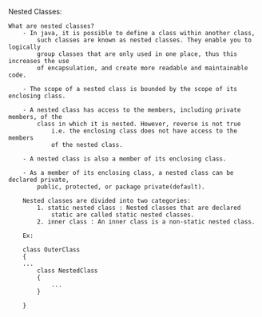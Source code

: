 Nested Classes:

    What are nested classes?
        - In java, it is possible to define a class within another class, 
            such classes are known as nested classes. They enable you to logically 
            group classes that are only used in one place, thus this increases the use 
            of encapsulation, and create more readable and maintainable code.
            
        - The scope of a nested class is bounded by the scope of its enclosing class. 
            
        - A nested class has access to the members, including private members, of the 
            class in which it is nested. However, reverse is not true 
                i.e. the enclosing class does not have access to the members 
                of the nested class.
                
        - A nested class is also a member of its enclosing class.
        
        - As a member of its enclosing class, a nested class can be declared private, 
            public, protected, or package private(default).
            
        Nested classes are divided into two categories:
            1. static nested class : Nested classes that are declared
                static are called static nested classes.
            2. inner class : An inner class is a non-static nested class.
            
        Ex:
        
        class OuterClass
        {
        ...
            class NestedClass
            {
                ...
            }
            
        }
        
        
        
